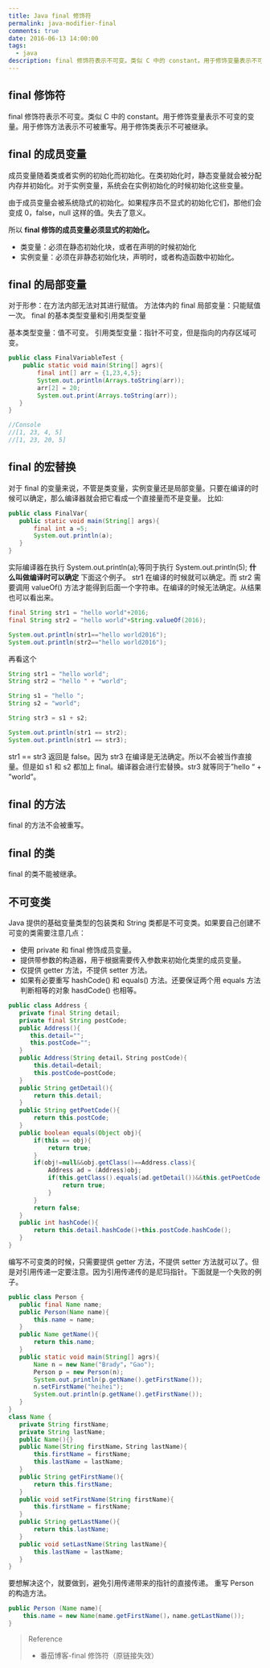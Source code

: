 ```yaml
---
title: Java final 修饰符
permalink: java-modifier-final
comments: true
date: 2016-06-13 14:00:00
tags:
  - java
description: final 修饰符表示不可变。类似 C 中的 constant。用于修饰变量表示不可变的变量。用于修饰方法表示不可被重写。用于修饰类表示不可被继承。
---
```


## final 修饰符

final 修饰符表示不可变。类似 C 中的 constant。用于修饰变量表示不可变的变量。用于修饰方法表示不可被重写。用于修饰类表示不可被继承。

## final 的成员变量

成员变量随着类或者实例的初始化而初始化。在类初始化时，静态变量就会被分配内存并初始化。对于实例变量，系统会在实例初始化的时候初始化这些变量。

由于成员变量会被系统隐式的初始化。如果程序员不显式的初始化它们，那他们会变成 0，false，null 这样的值。失去了意义。

所以 **final 修饰的成员变量必须显式的初始化。**

- 类变量：必须在静态初始化块，或者在声明的时候初始化
- 实例变量：必须在非静态初始化块，声明时，或者构造函数中初始化。

<!-- more -->

## final 的局部变量

对于形参：在方法内部无法对其进行赋值。
方法体内的 final 局部变量：只能赋值一次。
final 的基本类型变量和引用类型变量

基本类型变量：值不可变。
引用类型变量：指针不可变，但是指向的内存区域可变。

```java
public class FinalVariableTest {
	public static void main(String[] agrs){
		final int[] arr = {1,23,4,5};
		System.out.println(Arrays.toString(arr));
		arr[2] = 20;
        System.out.print(Arrays.toString(arr));
   }
}

//Console
//[1, 23, 4, 5]
//[1, 23, 20, 5]
```

## final 的宏替换

对于 final 的变量来说，不管是类变量，实例变量还是局部变量。只要在编译的时候可以确定，那么编译器就会把它看成一个直接量而不是变量。
比如:

```java
public class FinalVar{
   public static void main(String[] args){
       final int a =5;
       System.out.println(a);
   }
}
```

实际编译器在执行 System.out.println(a);等同于执行 System.out.println(5);
**什么叫做编译时可以确定**
下面这个例子。
str1 在编译的时候就可以确定。而 str2 需要调用 valueOf() 方法才能得到后面一个字符串。在编译的时候无法确定。从结果也可以看出来。

```java
final String str1 = "hello world"+2016;
final String str2 = "hello world"+String.valueOf(2016);

System.out.println(str1=="hello world2016");
System.out.println(str2=="hello world2016");
```

再看这个

```java
String str1 = "hello world";
String str2 = "hello " + "world";

String s1 = "hello ";
String s2 = "world";

String str3 = s1 + s2;

System.out.println(str1 == str2);
System.out.println(str1 == str3);
```

str1 == str3 返回是 false。因为 str3 在编译是无法确定。所以不会被当作直接量。但是如 s1 和 s2 都加上 final。编译器会进行宏替换。str3 就等同于”hello “ + ”world”。

## final 的方法

final 的方法不会被重写。

## final 的类

final 的类不能被继承。

## 不可变类

Java 提供的基础变量类型的包装类和 String 类都是不可变类。如果要自己创建不可变的类需要注意几点：

- 使用 private 和 final 修饰成员变量。
- 提供带参数的构造器，用于根据需要传入参数来初始化类里的成员变量。
- 仅提供 getter 方法，不提供 setter 方法。
- 如果有必要重写 hashCode() 和 equals() 方法。还要保证两个用 equals 方法判断相等的对象 hasdCode() 也相等。

```java
public class Address {
   private final String detail;
   private final String postCode;
   public Address(){
      this.detail="";
      this.postCode="";
   }
   public Address(String detail，String postCode){
       this.detail=detail;
       this.postCode=postCode;
   }
   public String getDetail(){
       return this.detail;
   }
   public String getPoetCode(){
       return this.postCode;
   }
   public boolean equals(Object obj){
       if(this == obj){
           return true;
       }
       if(obj!=null&&obj.getClass()==Address.class){
           Address ad = (Address)obj;
           if(this.getClass().equals(ad.getDetail())&&this.getPoetCode().equals(ad.getPoetCode())){
               return true;
           }
       }
       return false;
   }
   public int hashCode(){
       return this.detail.hashCode()+this.postCode.hashCode();
   }
}
```

编写不可变类的时候，只需要提供 getter 方法，不提供 setter 方法就可以了。但是对引用传递一定要注意。因为引用传递传的是尼玛指针。下面就是一个失败的例子。

```java
public class Person {
   public final Name name;
   public Person(Name name){
       this.name = name;
   }
   public Name getName(){
       return this.name;
   }
   public static void main(String[] agrs){
       Name n = new Name("Brady"，"Gao");
       Person p = new Person(n);
       System.out.println(p.getName().getFirstName());
       n.setFirstName("heihei");
       System.out.println(p.getName().getFirstName());
   }
}
class Name {
   private String firstName;
   private String lastName;
   public Name(){}
   public Name(String firstName，String lastName){
       this.firstName = firstName;
       this.lastName = lastName;
   }
   public String getFirstName(){
       return this.firstName;
   }
   public void setFirstName(String firstName){
       this.firstName = firstName;
   }
   public String getLastName(){
       return this.lastName;
   }
   public void setLastName(String lastName){
       this.lastName = lastName;
   }
}
```

要想解决这个，就要做到，避免引用传递带来的指针的直接传递。
重写 Person 的构造方法。

```java
public Person (Name name){
	this.name = new Name(name.getFirstName()，name.getLastName());
}
```

> Reference
>
> - 番茄博客-final 修饰符（原链接失效）
